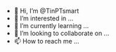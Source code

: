 - 👋 Hi, I’m @TinPTsmart
- 👀 I’m interested in ...
- 🌱 I’m currently learning ...
- 💞️ I’m looking to collaborate on ...
- 📫 How to reach me ...

<!---
TinPTsmart/TinPTsmart is a ✨ special ✨ repository because its `README.md` (this file) appears on your GitHub profile.
You can click the Preview link to take a look at your changes.
--->
